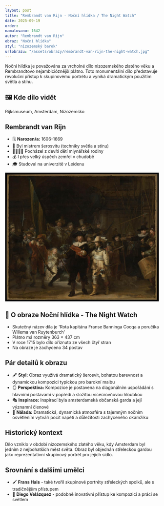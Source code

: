 ```yaml
---
layout: post
title: "Rembrandt van Rijn - Noční hlídka / The Night Watch"
date: 2025-09-19
order:
namalovano: 1642
autor: "Rembrandt van Rijn"
obraz: "Noční hlídka"
styl: "nizozemský barok"
urlobrazu: "/assets/obrazy/rembrandt-van-rijn-the-night-watch.jpg"
---
```

Noční hlídka je považována za vrcholné dílo nizozemského zlatého věku a Rembrandtovo nejambicióznější plátno. Toto monumentální dílo představuje revoluční přístup k skupinovému portrétu a vyniká dramatickým použitím světla a stínu.

## 🖼️ Kde dílo vidět
Rijksmuseum, Amsterdam, Nizozemsko

## Rembrandt van Rijn
- 🗓️ **Narozen/a:** 1606-1669
- 🎨 Byl mistrem šerosvitu (techniky světla a stínu)
- 👨‍👩‍👧‍👦 Pocházel z devíti dětí mlynářské rodiny
- 💰 I přes velký úspěch zemřel v chudobě
- 🎓 Studoval na univerzitě v Leidenu

![Noční hlídka](/assets/obrazy/rembrandt-van-rijn-the-night-watch.jpg)

## 🎨 O obraze Noční hlídka - The Night Watch

- Skutečný název díla je 'Rota kapitána Franse Banninga Cocqa a poručíka Willema van Ruytenburch'
- Plátno má rozměry 363 × 437 cm
- V roce 1715 bylo dílo oříznuto ze všech čtyř stran
- Na obraze je zachyceno 34 postav

## Pár detailů k obrazu

- 🖋️ **Styl:** Obraz využívá dramatický šerosvit, bohatou barevnost a dynamickou kompozici typickou pro barokní malbu
- 🪞 **Perspektiva:** Kompozice je postavena na diagonálním uspořádání s hlavními postavami v popředí a složitou víceúrovňovou hloubkou
- 🎭 **Inspirace:** Inspirací byla amsterdamská občanská garda a její významní členové
- 🌃 **Nálada:** Dramatická, dynamická atmosféra s tajemným nočním osvětlením vytváří pocit napětí a důležitosti zachyceného okamžiku

## Historický kontext

Dílo vzniklo v období nizozemského zlatého věku, kdy Amsterdam byl jedním z nejbohatších měst světa. Obraz byl objednán střeleckou gardou jako reprezentativní skupinový portrét pro jejich sídlo.

## Srovnání s dalšími umělci

- 🖌️ **Frans Hals** - také tvořil skupinové portréty střeleckých spolků, ale s tradičnějším přístupem
- 🎨 **Diego Velázquez** - podobně inovativní přístup ke kompozici a práci se světlem
